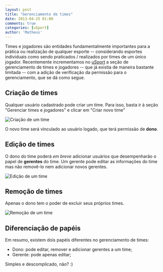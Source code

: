 ```yaml
---
layout: post
title: "Gerenciamento de times"
date: 2013-04-25 01:00
comments: true
categories: [uSport]
author: 'Matheus'
---
```


Times e jogadores são entidades fundamentalmente importantes para a prática ou
realização de qualquer esporte -- considerando esportes individuais como sendo
praticados / realizados por times de um único jogador. Recentemente incrementamos
no [uSport](http://www.usport.com.br) a seção de gerenciamento de times e jogadores
-- que já existia de maneira bastante limitada -- com a adição de verificação
da permissão para o gerenciamento, que se dá como segue.

<!-- more -->

## Criação de times
Qualquer usuário cadastrado pode criar um time. Para isso, basta ir à seção
"Gerenciar times e jogadores" e clicar em "Criar novo time"

![Criação de um time](http://i.minus.com/iRxl0gygnljtp.png)

O novo time será vinculado ao usuário logado, que terá permissão de **dono**.

## Edição de times
O dono do time poderá *em breve* adicionar usuários que desempenharão o papel
de **gerentes** do time. Um gerente pode editar as informações do time mas não
removê-lo nem adicionar novos gerentes.

![Edição de um time](http://i.minus.com/iQYGRyYsr2IqV.png)

## Remoção de times
Apenas o dono tem o poder de excluir seus próprios times.

![Remoção de um time](http://i.minus.com/ibc3rWpa7CeGfd.png)

## Diferenciação de papéis
Em resumo, existem dois papéis diferentes no gerenciamento de times:

* Dono: pode editar, remover e adicionar gerentes a um time;
* Gerente: pode apenas editar;

Simples e descomplicado, não? :)
